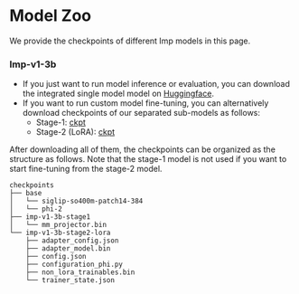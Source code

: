 # Model Zoo
We provide the checkpoints of different Imp models in this page.

### Imp-v1-3b

- If you just want to run model inference or evaluation, you can download the integrated single model model on [Huggingface](https://huggingface.co/MILVLG/imp-v1-3b/).
- If you want to run custom model fine-tuning, you can alternatively download checkpoints of our separated sub-models as follows: 
  - Stage-1: [ckpt](https://awma1-my.sharepoint.com/:u:/g/personal/yuz_l0_tn/ETkchWF9vrJLoGz8gd3Klx4BDCZnBkESpDz1f9DegGC_7g?download=1)
  - Stage-2 (LoRA): [ckpt](https://awma1-my.sharepoint.com/:u:/g/personal/yuz_l0_tn/EcpJj4ZBvlBNuHL_yXXRhwUBZl6QLuCQWHQ8KUrh_ui1iA?download=1)

After downloading all of them, the checkpoints can be organized as the structure as follows. Note that the stage-1 model is not used if you want to start fine-tuning from the stage-2 model. 

```
checkpoints
├── base
│   └── siglip-so400m-patch14-384
│   └── phi-2
├── imp-v1-3b-stage1
│   └── mm_projector.bin
└── imp-v1-3b-stage2-lora
    ├── adapter_config.json
    ├── adapter_model.bin
    ├── config.json
    ├── configuration_phi.py
    ├── non_lora_trainables.bin
    └── trainer_state.json
```